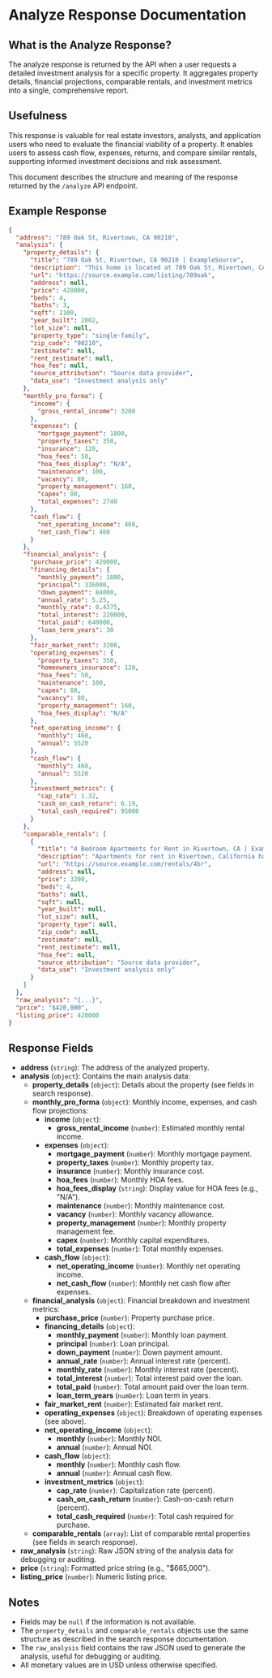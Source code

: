 # Analyze Response Documentation

## What is the Analyze Response?

The analyze response is returned by the API when a user requests a detailed investment analysis for a specific property. It aggregates property details, financial projections, comparable rentals, and investment metrics into a single, comprehensive report.

## Usefulness

This response is valuable for real estate investors, analysts, and application users who need to evaluate the financial viability of a property. It enables users to assess cash flow, expenses, returns, and compare similar rentals, supporting informed investment decisions and risk assessment.

This document describes the structure and meaning of the response returned by the `/analyze` API endpoint.

## Example Response

```json
{
  "address": "789 Oak St, Rivertown, CA 90210",
  "analysis": {
    "property_details": {
      "title": "789 Oak St, Rivertown, CA 90210 | ExampleSource",
      "description": "This home is located at 789 Oak St, Rivertown, CA 90210. It is a 4 bed, 3 bath single-family home listed for $420,000.",
      "url": "https://source.example.com/listing/789oak",
      "address": null,
      "price": 420000,
      "beds": 4,
      "baths": 3,
      "sqft": 2100,
      "year_built": 2002,
      "lot_size": null,
      "property_type": "single-family",
      "zip_code": "90210",
      "zestimate": null,
      "rent_zestimate": null,
      "hoa_fee": null,
      "source_attribution": "Source data provider",
      "data_use": "Investment analysis only"
    },
    "monthly_pro_forma": {
      "income": {
        "gross_rental_income": 3200
      },
      "expenses": {
        "mortgage_payment": 1800,
        "property_taxes": 350,
        "insurance": 120,
        "hoa_fees": 50,
        "hoa_fees_display": "N/A",
        "maintenance": 100,
        "vacancy": 80,
        "property_management": 160,
        "capex": 80,
        "total_expenses": 2740
      },
      "cash_flow": {
        "net_operating_income": 460,
        "net_cash_flow": 460
      }
    },
    "financial_analysis": {
      "purchase_price": 420000,
      "financing_details": {
        "monthly_payment": 1800,
        "principal": 336000,
        "down_payment": 84000,
        "annual_rate": 5.25,
        "monthly_rate": 0.4375,
        "total_interest": 220000,
        "total_paid": 640000,
        "loan_term_years": 30
      },
      "fair_market_rent": 3200,
      "operating_expenses": {
        "property_taxes": 350,
        "homeowners_insurance": 120,
        "hoa_fees": 50,
        "maintenance": 100,
        "capex": 80,
        "vacancy": 80,
        "property_management": 160,
        "hoa_fees_display": "N/A"
      },
      "net_operating_income": {
        "monthly": 460,
        "annual": 5520
      },
      "cash_flow": {
        "monthly": 460,
        "annual": 5520
      },
      "investment_metrics": {
        "cap_rate": 1.32,
        "cash_on_cash_return": 6.19,
        "total_cash_required": 95000
      }
    },
    "comparable_rentals": [
      {
        "title": "4 Bedroom Apartments for Rent in Rivertown, CA | ExampleSource",
        "description": "Apartments for rent in Rivertown, California have a median rental price of $3,200.",
        "url": "https://source.example.com/rentals/4br",
        "address": null,
        "price": 3200,
        "beds": 4,
        "baths": null,
        "sqft": null,
        "year_built": null,
        "lot_size": null,
        "property_type": null,
        "zip_code": null,
        "zestimate": null,
        "rent_zestimate": null,
        "hoa_fee": null,
        "source_attribution": "Source data provider",
        "data_use": "Investment analysis only"
      }
    ]
  },
  "raw_analysis": "{...}",
  "price": "$420,000",
  "listing_price": 420000
}
```

## Response Fields

- **address** (`string`): The address of the analyzed property.
- **analysis** (`object`): Contains the main analysis data:
  - **property_details** (`object`): Details about the property (see fields in search response).
  - **monthly_pro_forma** (`object`): Monthly income, expenses, and cash flow projections:
    - **income** (`object`): 
      - **gross_rental_income** (`number`): Estimated monthly rental income.
    - **expenses** (`object`): 
      - **mortgage_payment** (`number`): Monthly mortgage payment.
      - **property_taxes** (`number`): Monthly property tax.
      - **insurance** (`number`): Monthly insurance cost.
      - **hoa_fees** (`number`): Monthly HOA fees.
      - **hoa_fees_display** (`string`): Display value for HOA fees (e.g., "N/A").
      - **maintenance** (`number`): Monthly maintenance cost.
      - **vacancy** (`number`): Monthly vacancy allowance.
      - **property_management** (`number`): Monthly property management fee.
      - **capex** (`number`): Monthly capital expenditures.
      - **total_expenses** (`number`): Total monthly expenses.
    - **cash_flow** (`object`): 
      - **net_operating_income** (`number`): Monthly net operating income.
      - **net_cash_flow** (`number`): Monthly net cash flow after expenses.
  - **financial_analysis** (`object`): Financial breakdown and investment metrics:
    - **purchase_price** (`number`): Property purchase price.
    - **financing_details** (`object`): 
      - **monthly_payment** (`number`): Monthly loan payment.
      - **principal** (`number`): Loan principal.
      - **down_payment** (`number`): Down payment amount.
      - **annual_rate** (`number`): Annual interest rate (percent).
      - **monthly_rate** (`number`): Monthly interest rate (percent).
      - **total_interest** (`number`): Total interest paid over the loan.
      - **total_paid** (`number`): Total amount paid over the loan term.
      - **loan_term_years** (`number`): Loan term in years.
    - **fair_market_rent** (`number`): Estimated fair market rent.
    - **operating_expenses** (`object`): Breakdown of operating expenses (see above).
    - **net_operating_income** (`object`): 
      - **monthly** (`number`): Monthly NOI.
      - **annual** (`number`): Annual NOI.
    - **cash_flow** (`object`): 
      - **monthly** (`number`): Monthly cash flow.
      - **annual** (`number`): Annual cash flow.
    - **investment_metrics** (`object`): 
      - **cap_rate** (`number`): Capitalization rate (percent).
      - **cash_on_cash_return** (`number`): Cash-on-cash return (percent).
      - **total_cash_required** (`number`): Total cash required for purchase.
  - **comparable_rentals** (`array`): List of comparable rental properties (see fields in search response).
- **raw_analysis** (`string`): Raw JSON string of the analysis data for debugging or auditing.
- **price** (`string`): Formatted price string (e.g., "$665,000").
- **listing_price** (`number`): Numeric listing price.

## Notes

- Fields may be `null` if the information is not available.
- The `property_details` and `comparable_rentals` objects use the same structure as described in the search response documentation.
- The `raw_analysis` field contains the raw JSON used to generate the analysis, useful for debugging or auditing.
- All monetary values are in USD unless otherwise specified.